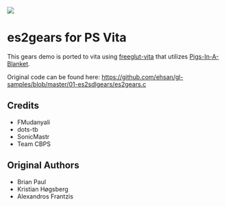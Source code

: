 [![](https://i.ytimg.com/vi/SlRyVEASOMg/0.jpg)](https://www.youtube.com/watch?v=SlRyVEASOMg)

# es2gears for PS Vita
This gears demo is ported to vita using [freeglut-vita](https://github.com/FMudanyali/freeglut-vita) that utilizes [Pigs-In-A-Blanket](https://github.com/SonicMastr/Pigs-In-A-Blanket).

Original code can be found here: https://github.com/ehsan/gl-samples/blob/master/01-es2sdlgears/es2gears.c

## Credits
- FMudanyali
- dots-tb
- SonicMastr
- Team CBPS
## Original Authors
- Brian Paul
- Kristian Høgsberg
- Alexandros Frantzis
